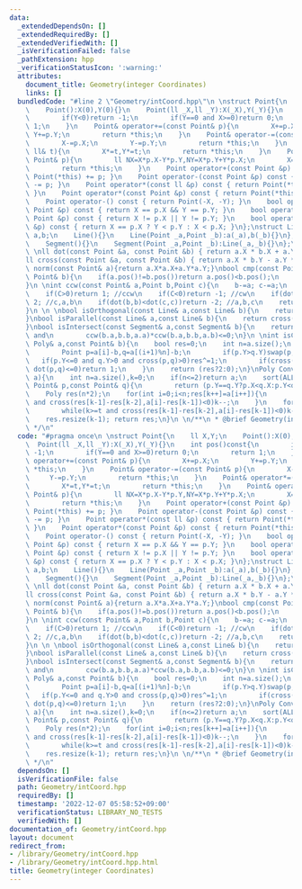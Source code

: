 ```yaml
---
data:
  _extendedDependsOn: []
  _extendedRequiredBy: []
  _extendedVerifiedWith: []
  _isVerificationFailed: false
  _pathExtension: hpp
  _verificationStatusIcon: ':warning:'
  attributes:
    document_title: Geometry(integer Coordinates)
    links: []
  bundledCode: "#line 2 \"Geometry/intCoord.hpp\"\n \nstruct Point{\n    ll X,Y;\n\
    \    Point():X(0),Y(0){}\n    Point(ll _X,ll _Y):X(_X),Y(_Y){}\n    int pos()const{\n\
    \        if(Y<0)return -1;\n        if(Y==0 and X>=0)return 0;\n        return\
    \ 1;\n    }\n    Point& operator+=(const Point& p){\n        X+=p.X;\n       \
    \ Y+=p.Y;\n        return *this;\n    }\n    Point& operator-=(const Point& p){\n\
    \        X-=p.X;\n        Y-=p.Y;\n        return *this;\n    }\n    Point& operator*=(const\
    \ ll& t){\n        X*=t,Y*=t;\n        return *this;\n    }\n    Point& operator*=(const\
    \ Point& p){\n        ll NX=X*p.X-Y*p.Y,NY=X*p.Y+Y*p.X;\n        X=NX,Y=NY;\n\
    \        return *this;\n    }\n    Point operator+(const Point &p) const { return\
    \ Point(*this) += p; }\n    Point operator-(const Point &p) const { return Point(*this)\
    \ -= p; }\n    Point operator*(const ll &p) const { return Point(*this) *= p;\
    \ }\n    Point operator*(const Point &p) const { return Point(*this) *= p; }\n\
    \    Point operator-() const { return Point(-X, -Y); }\n    bool operator==(const\
    \ Point &p) const { return X == p.X && Y == p.Y; }\n    bool operator!=(const\
    \ Point &p) const { return X != p.X || Y != p.Y; }\n    bool operator<(const Point\
    \ &p) const { return X == p.X ? Y < p.Y : X < p.X; }\n};\nstruct Line{\n    Point\
    \ a,b;\n    Line(){}\n    Line(Point _a,Point _b):a(_a),b(_b){}\n};\nstruct Segment:Line{\n\
    \    Segment(){}\n    Segment(Point _a,Point _b):Line(_a,_b){}\n};\nusing Poly=vector<Point>;\n\
    \ \nll dot(const Point &a, const Point &b) { return a.X * b.X + a.Y * b.Y; }\n\
    ll cross(const Point &a, const Point &b) { return a.X * b.Y - a.Y * b.X; }\nll\
    \ norm(const Point& a){return a.X*a.X+a.Y*a.Y;}\nbool cmp(const Point& a,const\
    \ Point& b){\n    if(a.pos()!=b.pos())return a.pos()<b.pos();\n    return a.Y*b.X<a.X*b.Y;\n\
    }\n \nint ccw(const Point& a,Point b,Point c){\n    b-=a; c-=a;\n    ll C=cross(b,c);\n\
    \    if(C>0)return 1; //ccw\n    if(C<0)return -1; //cw\n    if(dot(b,c)<0)return\
    \ 2; //c,a,b\n    if(dot(b,b)<dot(c,c))return -2; //a,b,c\n    return 0; //a,c,b\n\
    }\n \n \nbool isOrthogonal(const Line& a,const Line& b){\n    return dot(a.b-a.a,b.b-b.a)==0;\n\
    }\nbool isParallel(const Line& a,const Line& b){\n    return cross(a.b-a.a,b.b-b.a)==0;\n\
    }\nbool isIntersect(const Segment& a,const Segment& b){\n    return ccw(a.a,a.b,b.a)*ccw(a.a,a.b,b.b)<=0\
    \ and\n        ccw(b.a,b.b,a.a)*ccw(b.a,b.b,a.b)<=0;\n}\n \nint isContained(const\
    \ Poly& a,const Point& b){\n    bool res=0;\n    int n=a.size();\n    rep(i,0,n){\n\
    \        Point p=a[i]-b,q=a[(i+1)%n]-b;\n        if(p.Y>q.Y)swap(p,q);\n     \
    \   if(p.Y<=0 and q.Y>0 and cross(p,q)>0)res^=1;\n        if(cross(p,q)==0 and\
    \ dot(p,q)<=0)return 1;\n    }\n    return (res?2:0);\n}\nPoly ConvexHull(Poly&\
    \ a){\n    int n=a.size(),k=0;\n    if(n<=2)return a;\n    sort(ALL(a),[](const\
    \ Point& p,const Point& q){\n        return (p.Y==q.Y?p.X<q.X:p.Y<q.Y);\n    });\n\
    \    Poly res(n*2);\n    for(int i=0;i<n;res[k++]=a[i++]){\n        while(k>=2\
    \ and cross(res[k-1]-res[k-2],a[i]-res[k-1])<0)k--;\n    }\n    for(int i=n-2,t=k+1;i>=0;res[k++]=a[i--]){\n\
    \        while(k>=t and cross(res[k-1]-res[k-2],a[i]-res[k-1])<0)k--;\n    }\n\
    \    res.resize(k-1); return res;\n}\n \n/**\n * @brief Geometry(integer Coordinates)\n\
    \ */\n"
  code: "#pragma once\n \nstruct Point{\n    ll X,Y;\n    Point():X(0),Y(0){}\n  \
    \  Point(ll _X,ll _Y):X(_X),Y(_Y){}\n    int pos()const{\n        if(Y<0)return\
    \ -1;\n        if(Y==0 and X>=0)return 0;\n        return 1;\n    }\n    Point&\
    \ operator+=(const Point& p){\n        X+=p.X;\n        Y+=p.Y;\n        return\
    \ *this;\n    }\n    Point& operator-=(const Point& p){\n        X-=p.X;\n   \
    \     Y-=p.Y;\n        return *this;\n    }\n    Point& operator*=(const ll& t){\n\
    \        X*=t,Y*=t;\n        return *this;\n    }\n    Point& operator*=(const\
    \ Point& p){\n        ll NX=X*p.X-Y*p.Y,NY=X*p.Y+Y*p.X;\n        X=NX,Y=NY;\n\
    \        return *this;\n    }\n    Point operator+(const Point &p) const { return\
    \ Point(*this) += p; }\n    Point operator-(const Point &p) const { return Point(*this)\
    \ -= p; }\n    Point operator*(const ll &p) const { return Point(*this) *= p;\
    \ }\n    Point operator*(const Point &p) const { return Point(*this) *= p; }\n\
    \    Point operator-() const { return Point(-X, -Y); }\n    bool operator==(const\
    \ Point &p) const { return X == p.X && Y == p.Y; }\n    bool operator!=(const\
    \ Point &p) const { return X != p.X || Y != p.Y; }\n    bool operator<(const Point\
    \ &p) const { return X == p.X ? Y < p.Y : X < p.X; }\n};\nstruct Line{\n    Point\
    \ a,b;\n    Line(){}\n    Line(Point _a,Point _b):a(_a),b(_b){}\n};\nstruct Segment:Line{\n\
    \    Segment(){}\n    Segment(Point _a,Point _b):Line(_a,_b){}\n};\nusing Poly=vector<Point>;\n\
    \ \nll dot(const Point &a, const Point &b) { return a.X * b.X + a.Y * b.Y; }\n\
    ll cross(const Point &a, const Point &b) { return a.X * b.Y - a.Y * b.X; }\nll\
    \ norm(const Point& a){return a.X*a.X+a.Y*a.Y;}\nbool cmp(const Point& a,const\
    \ Point& b){\n    if(a.pos()!=b.pos())return a.pos()<b.pos();\n    return a.Y*b.X<a.X*b.Y;\n\
    }\n \nint ccw(const Point& a,Point b,Point c){\n    b-=a; c-=a;\n    ll C=cross(b,c);\n\
    \    if(C>0)return 1; //ccw\n    if(C<0)return -1; //cw\n    if(dot(b,c)<0)return\
    \ 2; //c,a,b\n    if(dot(b,b)<dot(c,c))return -2; //a,b,c\n    return 0; //a,c,b\n\
    }\n \n \nbool isOrthogonal(const Line& a,const Line& b){\n    return dot(a.b-a.a,b.b-b.a)==0;\n\
    }\nbool isParallel(const Line& a,const Line& b){\n    return cross(a.b-a.a,b.b-b.a)==0;\n\
    }\nbool isIntersect(const Segment& a,const Segment& b){\n    return ccw(a.a,a.b,b.a)*ccw(a.a,a.b,b.b)<=0\
    \ and\n        ccw(b.a,b.b,a.a)*ccw(b.a,b.b,a.b)<=0;\n}\n \nint isContained(const\
    \ Poly& a,const Point& b){\n    bool res=0;\n    int n=a.size();\n    rep(i,0,n){\n\
    \        Point p=a[i]-b,q=a[(i+1)%n]-b;\n        if(p.Y>q.Y)swap(p,q);\n     \
    \   if(p.Y<=0 and q.Y>0 and cross(p,q)>0)res^=1;\n        if(cross(p,q)==0 and\
    \ dot(p,q)<=0)return 1;\n    }\n    return (res?2:0);\n}\nPoly ConvexHull(Poly&\
    \ a){\n    int n=a.size(),k=0;\n    if(n<=2)return a;\n    sort(ALL(a),[](const\
    \ Point& p,const Point& q){\n        return (p.Y==q.Y?p.X<q.X:p.Y<q.Y);\n    });\n\
    \    Poly res(n*2);\n    for(int i=0;i<n;res[k++]=a[i++]){\n        while(k>=2\
    \ and cross(res[k-1]-res[k-2],a[i]-res[k-1])<0)k--;\n    }\n    for(int i=n-2,t=k+1;i>=0;res[k++]=a[i--]){\n\
    \        while(k>=t and cross(res[k-1]-res[k-2],a[i]-res[k-1])<0)k--;\n    }\n\
    \    res.resize(k-1); return res;\n}\n \n/**\n * @brief Geometry(integer Coordinates)\n\
    \ */\n"
  dependsOn: []
  isVerificationFile: false
  path: Geometry/intCoord.hpp
  requiredBy: []
  timestamp: '2022-12-07 05:58:52+09:00'
  verificationStatus: LIBRARY_NO_TESTS
  verifiedWith: []
documentation_of: Geometry/intCoord.hpp
layout: document
redirect_from:
- /library/Geometry/intCoord.hpp
- /library/Geometry/intCoord.hpp.html
title: Geometry(integer Coordinates)
---
```

